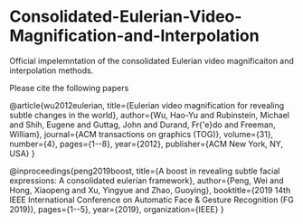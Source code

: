 # Consolidated-Eulerian-Video-Magnification-and-Interpolation

Official impelemntation of the consolidated Eulerian video magnificaiton and interpolation methods. 


Please cite the following papers

@article{wu2012eulerian,
  title={Eulerian video magnification for revealing subtle changes in the world},
  author={Wu, Hao-Yu and Rubinstein, Michael and Shih, Eugene and Guttag, John and Durand, Fr{\'e}do and Freeman, William},
  journal={ACM transactions on graphics (TOG)},
  volume={31},
  number={4},
  pages={1--8},
  year={2012},
  publisher={ACM New York, NY, USA}
}

@inproceedings{peng2019boost,
  title={A boost in revealing subtle facial expressions: A consolidated eulerian framework},
  author={Peng, Wei and Hong, Xiaopeng and Xu, Yingyue and Zhao, Guoying},
  booktitle={2019 14th IEEE International Conference on Automatic Face \& Gesture Recognition (FG 2019)},
  pages={1--5},
  year={2019},
  organization={IEEE}
}
